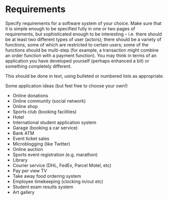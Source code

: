# Requirements

Specify requirements for a software system of your choice. Make sure that it is simple enough to be specified fully in one or two pages of requirements, but sophisticated enough to be interesting – i.e. there should be at least two different types of user (actors); there should be a variety of functions, some of which are restricted to certain users; some of the functions should be multi-step (for example, a transaction might combine an order function with a payment function). You may think in terms of an application you have developed yourself (perhaps enhanced a bit) or something completely different.

This should be done in text, using bulleted or numbered lists as appropriate.

Some application ideas (but feel free to choose your own!)

* Online donations
* Online community (social network)
* Online shop
* Sports club (booking facilities)
* Hotel
* International student application system
* Garage (booking a car service)
* Bank ATM
* Event ticket sales
* Microblogging (like Twitter)
* Online auction
* Sports event registration (e.g. marathon)
* Library
* Courier service (DHL, FedEx, Parcel Motel, etc)
* Pay per view TV
* Take away food ordering system
* Employee timekeeping (clocking in/out etc)
* Student exam results system
* Art gallery